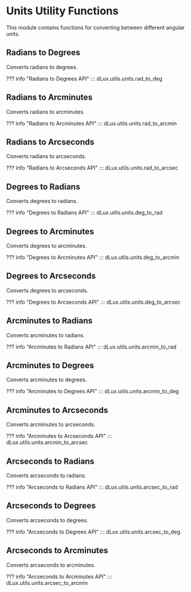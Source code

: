 # Units Utility Functions

This module contains functions for converting between different angular units.

## Radians to Degrees

Converts radians to degrees.

??? info "Radians to Degrees API"
    ::: dLux.utils.units.rad_to_deg

## Radians to Arcminutes

Converts radians to arcminutes.

??? info "Radians to Arcminutes API"
    ::: dLux.utils.units.rad_to_arcmin

## Radians to Arcseconds

Converts radians to arcseconds.

??? info "Radians to Arcseconds API"
    ::: dLux.utils.units.rad_to_arcsec

## Degrees to Radians

Converts degrees to radians.

??? info "Degrees to Radians API"
    ::: dLux.utils.units.deg_to_rad

## Degrees to Arcminutes

Converts degrees to arcminutes.

??? info "Degrees to Arcminutes API"
    ::: dLux.utils.units.deg_to_arcmin

## Degrees to Arcseconds

Converts degrees to arcseconds.

??? info "Degrees to Arcseconds API"
    ::: dLux.utils.units.deg_to_arcsec

## Arcminutes to Radians

Converts arcminutes to radians.

??? info "Arcminutes to Radians API"
    ::: dLux.utils.units.arcmin_to_rad

## Arcminutes to Degrees

Converts arcminutes to degrees.

??? info "Arcminutes to Degrees API"
    ::: dLux.utils.units.arcmin_to_deg

## Arcminutes to Arcseconds

Converts arcminutes to arcseconds.

??? info "Arcminutes to Arcseconds API"
    ::: dLux.utils.units.arcmin_to_arcsec

## Arcseconds to Radians

Converts arcseconds to radians.

??? info "Arcseconds to Radians API"
    ::: dLux.utils.units.arcsec_to_rad

## Arcseconds to Degrees

Converts arcseconds to degrees.

??? info "Arcseconds to Degrees API"
    ::: dLux.utils.units.arcsec_to_deg

## Arcseconds to Arcminutes

Converts arcseconds to arcminutes.

??? info "Arcseconds to Arcminutes API"
    ::: dLux.utils.units.arcsec_to_arcmin